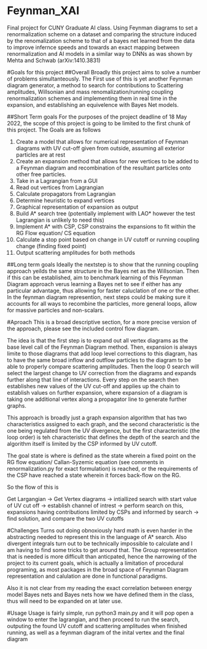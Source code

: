 # Feynman_XAI
Final project for CUNY Graduate AI class. 
Using Feynman diagrams to set a renormalization scheme on a dataset and comparing the structure induced by the renomalization scheme to that of a bayes net learned from the data to improve infernce speeds and towards an exact mapping between renormalization and AI models in a similar way to DNNs as was shown by Mehta and Schwab (arXiv:1410.3831)

#Goals for this project 
##Overall
Broadly this project aims to solve a number of problems simultanteously. The First use of this is yet another Feynman diagram generator, a method to search for contributions to Scattering amplitudes, Willsonian and mass renomalization/running coupling renormalization schemes and implementing them in real time in the expansion, and establishing an equivelence with Bayes Net models.

##Short Term goals
For the purposes of the project deadline of 18 May 2022, the scope of this project is going to be limited to the first chunk of this project. 
The Goals are as follows 
1. Create a model that allows for numerical representation of Feynman diagrams with UV cut-off given from outside, assuming all exterior particles are at rest
2. Create an expansion method that allows for new vertices to be added to a Feynman diagram and recombination of the resultant particles onto other free particles.
3. Take in a Lagrangian from a GUI 
4. Read out vertices from Lagrangian
5. Calculate propagators from Lagrangian
6. Determine heuristic to expand vertices
7. Graphical representation of expansion as output
8. Build A\* search tree (potentially implement with LAO\* however the test Lagrangian is unlikely to need this)
9. Implement A\* with CSP, CSP constrains the expansions to fit within the RG Flow equation/ CS equation 
11. Calculate a stop point based on change in UV cutoff or running coupling change (finding fixed point)
12. Output scattering amplitudes for both methods

##Long term goals
Ideally the nextstep is to show that the running coupling approach yeilds the same structure in the Bayes net as the Willsonian.
Then if this can be established, aim to benchmark learning of this Feynman Diagram approach verus learning a Bayes net to see if either has any particular advantage, thus allowing for faster caluclation of one or the other.
In the feynman diagram represention, next steps could be making sure it accounts for all ways to recombine the particles, more general loops, allow for massive particles and non-scalars. 

#Aproach
This is a broad descriptive section, for a more precise version of the approach, please see the included control flow diagram.

The idea is that the first step is to expand out all vertex diagrams as the base level call of the Feynman Diagram method. Then, expansion is always limite to those diagrams that add loop level corrections to this diagram, has to have the same broad inflow and outflow particles to the diagram to be able to properly compare scattering amplitudes. 
Then the loop 0 search will select the largest change to UV correction from the diagrams and expands further along that line of interactions. Every step on the search then establishes new values of the UV cut-off and applies up the chain to establish values on further expansion, where expansion of a diagram is taking one additional vertex along a propagator line to generate further graphs. 

This approach is broadly just a graph expansion algorithm that has two characteristics assigned to each graph, and the second characteristic is the one being regulated from the UV divergence, but the first characteristic (the loop order) is teh characteristic that defines the depth of the search and the algorithm itself is limited by the CSP informed by UV cutoff. 

The goal state is where is defined as the state wherein a fixed point on the RG flow equation/ Callan-Syzemic equation (see comments in renormalization.py for exact formulation) is reached, or the requirements of the CSP have reached a state wherein it forces back-flow on the RG. 

So the flow of this is 

Get Largangian $\rightarrow$ Get Vertex diagrams $\rightarrow$ intiallized search with start value of UV cut off $\rightarrow$ establish channel of intrest $\rightarrow$ perform search on this, expansions having contributions limited by CSPs and informed by search $\rightarrow$ find solution, and compare the two UV cutoffs

#Challenges
Turns out doing obnoxiously hard math is even harder in the abstracting needed to represent this in the language of A\* search. Also divergent integrals turn out to be technically impossible to calculate and I am having to find some tricks to get around that. 
The Group representation that is needed is more difficult than anticpated, hence the narrowing of the project to its current goals, which is actually a limitation of procedural programing, as most packages in the broad space of Feynman Diagram representation and calulation are done in functional paradigms.

Also it is not clear from my reading the exact correlation between energy model Bayes nets and Bayes nets how we have defined them in the class, thus will need to be expanded on at later use.

#Usage
Usage is fairly simple, run python3 main.py and it will pop open a window to enter the lagrangian, and then proceed to run the search, outputing the found UV cutoff and scattering amplitudes when finished running, as well as a feynman diagram of the inital vertex and the final diagram  


